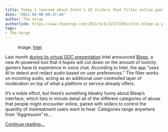 ```yaml
---
title: Today I learned about Intel’s AI sliders that filter online gaming abuse
date: "2021-04-08 09:37:44"
author: The Verge
authorlink: https://www.theverge.com/2021/4/8/22373290/intel-bleep-ai-powered-abuse-toxicity-gaming-filters
tags:
- The-Verge
---
```

<figure>
      <img alt="" src="https://cdn.vox-cdn.com/thumbor/Srsk3mJEKw11WHCsEEE8eqtpxpc=/150x0:1770x1080/1310x873/cdn.vox-cdn.com/uploads/chorus_image/image/69093965/msedge_ophDP9qyMx.0.png" />
        <figcaption>Image: <a class="ql-link" href="https://youtu.be/97Qhj299zRM?t=1644" target="_blank">Intel</a></figcaption>
    </figure>

  <p id="FUFOLe">Last month <a href="https://youtu.be/97Qhj299zRM?t=1644">during its virtual GDC presentation</a> Intel announced <a href="https://devmesh.intel.com/projects/bleep#about-section">Bleep</a>, a new AI-powered tool that it hopes will cut down on the amount of toxicity gamers have to experience in voice chat. According to Intel, the app “uses AI to detect and redact audio based on user preferences.” The filter works on incoming audio, acting as an additional user-controlled layer of moderation on top of what a platform or service already offers.</p>
<p id="cEHhCk">It’s a noble effort, but there’s something bleakly funny about Bleep’s interface, which lists in minute detail all of the different categories of abuse that people might encounter online, paired with sliders to control the quantity of mistreatment users want to hear. Categories range anywhere from “Aggression” to...</p>
  <p>
    <a href="https://www.theverge.com/2021/4/8/22373290/intel-bleep-ai-powered-abuse-toxicity-gaming-filters">Continue reading&hellip;</a>
  </p>